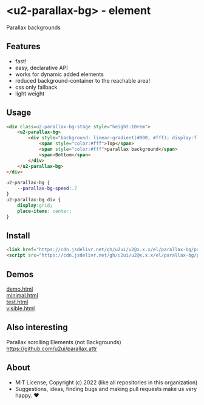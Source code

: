 # &lt;u2-parallax-bg&gt; - element
Parallax backgrounds

## Features

- fast!
- easy, declarative API
- works for dynamic added elements
- reduced background-container to the reachable area!
- css only fallback
- light weight

## Usage

```html
<div class=u2-parallax-bg-stage style="height:10rem">
    <u2-parallax-bg>
        <div style="background: linear-gradient(#000, #fff); display:flex; flex-direction: column; justify-content: space-between; flex:1">
            <span style="color:#fff">Top</span>
            <span style="color:#fff">parallax background</span>
            <span>Bottom</span>
        </div>
    </u2-parallax-bg>
</div>
```

```css
u2-parallax-bg {
    --parallax-bg-speed:.7
}
u2-parallax-bg div {
    display:grid;
    place-items: center;
}
```

## Install

```html
<link href="https://cdn.jsdelivr.net/gh/u2ui/u2@x.x.x/el/parallax-bg/parallax-bg.min.css" rel=stylesheet>
<script src="https://cdn.jsdelivr.net/gh/u2ui/u2@x.x.x/el/parallax-bg/parallax-bg.min.js" type=module async></script>
```

## Demos

[demo.html](http://gcdn.li/u2ui/u2@main/el/parallax-bg/tests/demo.html)  
[minimal.html](http://gcdn.li/u2ui/u2@main/el/parallax-bg/tests/minimal.html)  
[test.html](http://gcdn.li/u2ui/u2@main/el/parallax-bg/tests/test.html)  
[visible.html](http://gcdn.li/u2ui/u2@main/el/parallax-bg/tests/visible.html)  

## Also interesting

Parallax scrolling Elements (not Backgrounds)
https://github.com/u2ui/parallax.attr

## About

- MIT License, Copyright (c) 2022 <u2> (like all repositories in this organization) <br>
- Suggestions, ideas, finding bugs and making pull requests make us very happy. ♥

